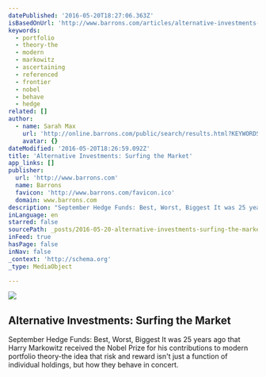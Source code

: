 ```yaml
---
datePublished: '2016-05-20T18:27:06.363Z'
isBasedOnUrl: 'http://www.barrons.com/articles/alternative-investments-surfing-the-market-1445664165'
keywords:
  - portfolio
  - theory-the
  - modern
  - markowitz
  - ascertaining
  - referenced
  - frontier
  - nobel
  - behave
  - hedge
related: []
author:
  - name: Sarah Max
    url: 'http://online.barrons.com/public/search/results.html?KEYWORDS=%22SARAH%20MAX%22&ARTICLESEARCHQUERY_PARSER=bylineOR'
    avatar: {}
dateModified: '2016-05-20T18:26:59.092Z'
title: 'Alternative Investments: Surfing the Market'
app_links: []
publisher:
  url: 'http://www.barrons.com'
  name: Barrons
  favicon: 'http://www.barrons.com/favicon.ico'
  domain: www.barrons.com
description: "September Hedge Funds: Best, Worst, Biggest It was 25 years ago that Harry Markowitz received the Nobel Prize for his contributions to modern portfolio theory-the idea that risk and reward isn't just a function of individual holdings, but how they behave in concert."
inLanguage: en
starred: false
sourcePath: _posts/2016-05-20-alternative-investments-surfing-the-market.md
inFeed: true
hasPage: false
inNav: false
_context: 'http://schema.org'
_type: MediaObject

---
```

<article style=""><img src="https://the-grid-user-content.s3-us-west-2.amazonaws.com/fc4feec4-4d66-4174-9441-0781f9761a9f.jpg" /><h1>Alternative Investments: Surfing the Market</h1><p>September Hedge Funds: Best, Worst, Biggest It was 25 years ago that Harry Markowitz received the Nobel Prize for his contributions to modern portfolio theory-the idea that risk and reward isn't just a function of individual holdings, but how they behave in concert.</p></article>